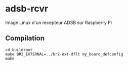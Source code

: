# adsb-rcvr
Image Linux d'un recepteur ADSB sur Raspberry Pi

## Compilation
```
cd buildroot
make BR2_EXTERNAL=../br2-ext-dflt my_board_defconfig
make
```
